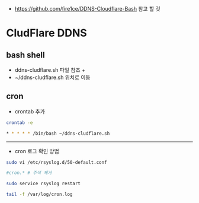 - https://github.com/fire1ce/DDNS-Cloudflare-Bash 참고 할 것


# CludFlare DDNS
## bash shell
- ddns-cludflare.sh 파일 참조 +
- ~/ddns-cludflare.sh 위치로 이동

## cron
- crontab 추가

```bash
crontab -e

* * * * * /bin/bash ~/ddns-cludflare.sh
```

---

- cron 로그 확인 방법
```bash
sudo vi /etc/rsyslog.d/50-default.conf

#cron.* # 주석 제거

sudo service rsyslog restart

tail -f /var/log/cron.log
```
